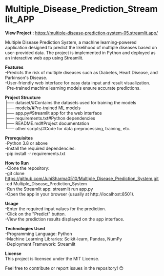 # Multiple_Disease_Prediction_Streamlit_APP
**View Project** : https://multiple-disease-prediction-system-05.streamlit.app/

Multiple Disease Prediction System, a machine learning-powered application designed to predict the likelihood of multiple diseases based on user-provided data. The project is implemented in Python and deployed as an interactive web app using Streamlit.

**Features** <br>
-Predicts the risk of multiple diseases such as Diabetes, Heart Disease, and Parkinson's Disease.<br>
-User-friendly web interface for easy data input and result visualization.<br>
-Pre-trained machine learning models ensure accurate predictions.

**Project Structure** <br>
├── dataset/#Contains the datasets used for training the models<br>
├── models/#Pre-trained ML models<br>
├── app.py#Streamlit app for the web interface<br>
├── requirements.txt#Python dependencies<br>
├── README.md#Project documentation<br>
└── other scripts/#Code for data preprocessing, training, etc.

**Prerequisites**<br>
-Python 3.8 or above<br>
-Install the required dependencies:<br>
-pip install -r requirements.txt

**How to Run**<br>
-Clone the repository:<br>
-git clone https://github.com/JuhiSharma0510/Multiple_Disease_Prediction_System.git<br>
-cd Multiple_Disease_Prediction_System<br>
-Run the Streamlit app: streamlit run app.py<br>
-Open the app in your browser (usually at http://localhost:8501).

**Usage**<br>
-Enter the required input values for the prediction.<br>
-Click on the "Predict" button.<br>
-View the prediction results displayed on the app interface.

**Technologies Used**<br>
-Programming Language: Python<br>
-Machine Learning Libraries: Scikit-learn, Pandas, NumPy<br>
-Deployment Framework: Streamlit

**License**<br>
This project is licensed under the MIT License.<br>

Feel free to contribute or report issues in the repository! 😊
